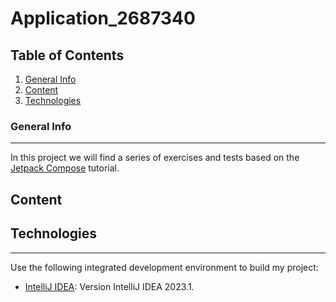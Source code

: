 # Application_2687340

## Table of Contents
1. [General Info](#general-info)
2. [ Content ](#content)
3. [Technologies](#technologies)
   
### General Info
***
In this project we will find a series of exercises and tests based on the [Jetpack Compose](https://developer.android.com/jetpack/compose/tutorial?hl=es-419) tutorial.

## Content


## Technologies
***
Use the following integrated development environment to build my project:
* [IntelliJ IDEA](https://www.jetbrains.com/idea/download/?section=windows): Version IntelliJ IDEA 2023.1.
